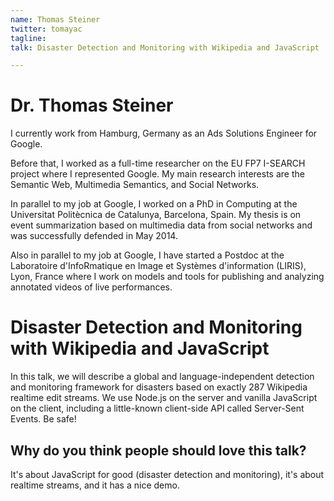 ```yaml
---
name: Thomas Steiner
twitter: tomayac
tagline:
talk: Disaster Detection and Monitoring with Wikipedia and JavaScript

---
```


# Dr. Thomas Steiner
I currently work from Hamburg, Germany as an Ads Solutions Engineer for Google.

Before that, I worked as a full-time researcher on the EU FP7 I-SEARCH project where I represented Google. My main research interests are the Semantic Web, Multimedia Semantics, and Social Networks.

In parallel to my job at Google, I worked on a PhD in Computing at the Universitat Politècnica de Catalunya, Barcelona, Spain. My thesis is on event summarization based on multimedia data from social networks and was successfully defended in May 2014.

Also in parallel to my job at Google, I have started a Postdoc at the Laboratoire d'InfoRmatique en Image et Systèmes d'information (LIRIS), Lyon, France where I work on models and tools for publishing and analyzing annotated videos of live performances.


# Disaster Detection and Monitoring with Wikipedia and JavaScript
In this talk, we will describe a global and language-independent detection and monitoring framework for disasters based on exactly 287 Wikipedia realtime edit streams. We use Node.js on the server and vanilla JavaScript on the client, including a little-known client-side API called Server-Sent Events. Be safe!

## Why do you think people should love this talk?
It's about JavaScript for good (disaster detection and monitoring), it's about realtime streams, and it has a nice demo.
